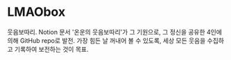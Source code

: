 # LMAObox
웃음보따리. Notion 문서 '온운의 웃음보따리'가 그 기원으로, 그 정신을 공유한 4인에 의해 GitHub repo로 발전. 가장 힘든 날 꺼내어 볼 수 있도록, 세상 모든 웃음을 수집하고 기록하여 보전하는 것이 목표.
